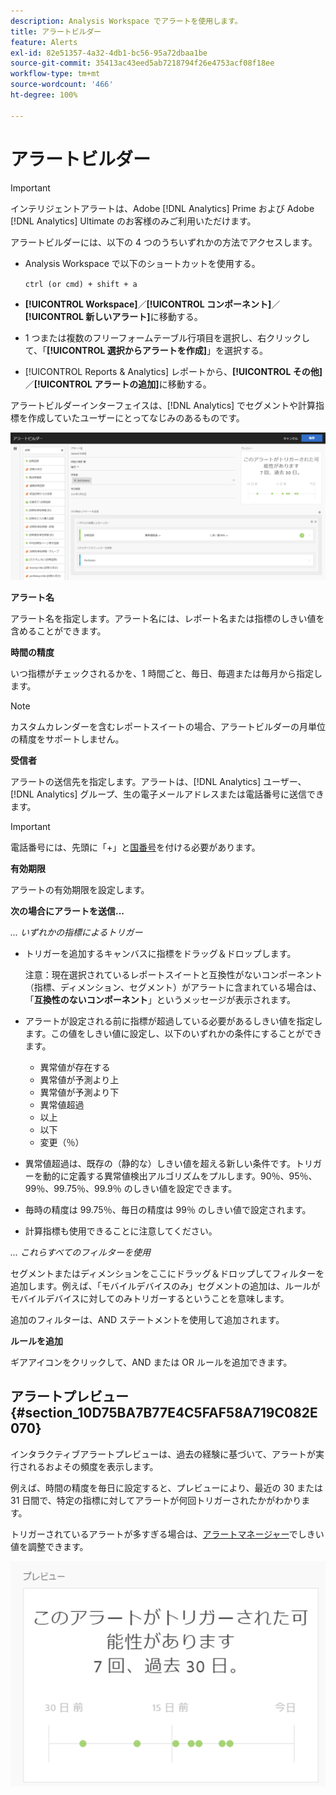 ```yaml
---
description: Analysis Workspace でアラートを使用します。
title: アラートビルダー
feature: Alerts
exl-id: 82e51357-4a32-4db1-bc56-95a72dbaa1be
source-git-commit: 35413ac43eed5ab7218794f26e4753acf08f18ee
workflow-type: tm+mt
source-wordcount: '466'
ht-degree: 100%

---
```


# アラートビルダー

>[!IMPORTANT]
>
>インテリジェントアラートは、Adobe [!DNL Analytics] Prime および Adobe [!DNL Analytics] Ultimate のお客様のみご利用いただけます。

アラートビルダーには、以下の 4 つのうちいずれかの方法でアクセスします。

* Analysis Workspace で以下のショートカットを使用する。

   `ctrl (or cmd) + shift + a`
* **[!UICONTROL Workspace]**／**[!UICONTROL コンポーネント]**／**[!UICONTROL 新しいアラート]**&#x200B;に移動する。
* 1 つまたは複数のフリーフォームテーブル行項目を選択し、右クリックして、「**[!UICONTROL 選択からアラートを作成]**」を選択する。
* [!UICONTROL Reports &amp; Analytics] レポートから、**[!UICONTROL その他]**／**[!UICONTROL アラートの追加]**&#x200B;に移動する。

アラートビルダーインターフェイスは、[!DNL Analytics] でセグメントや計算指標を作成していたユーザーにとってなじみのあるものです。

![](assets/alert_builder.png)

**アラート名**

アラート名を指定します。アラート名には、レポート名または指標のしきい値を含めることができます。

**時間の精度**

いつ指標がチェックされるかを、1 時間ごと、毎日、毎週または毎月から指定します。

>[!NOTE]
>
>カスタムカレンダーを含むレポートスイートの場合、アラートビルダーの月単位の精度をサポートしません。

**受信者**

アラートの送信先を指定します。アラートは、[!DNL Analytics] ユーザー、[!DNL Analytics] グループ、生の電子メールアドレスまたは電話番号に送信できます。

>[!IMPORTANT]
>
>電話番号には、先頭に「+」と[国番号](https://countrycode.org/)を付ける必要があります。

**有効期限**

アラートの有効期限を設定します。

**次の場合にアラートを送信...**

*... いずれかの指標によるトリガー*

* トリガーを追加するキャンバスに指標をドラッグ＆ドロップします。

   注意：現在選択されているレポートスイートと互換性がないコンポーネント（指標、ディメンション、セグメント）がアラートに含まれている場合は、「**互換性のないコンポーネント**」というメッセージが表示されます。

* アラートが設定される前に指標が超過している必要があるしきい値を指定します。この値をしきい値に設定し、以下のいずれかの条件にすることができます。

   * 異常値が存在する
   * 異常値が予測より上
   * 異常値が予測より下
   * 異常値超過
   * 以上
   * 以下
   * 変更（％）

* 異常値超過は、既存の（静的な）しきい値を超える新しい条件です。トリガーを動的に定義する異常値検出アルゴリズムをプルします。90％、95％、99％、99.75％、99.9％ のしきい値を設定できます。
* 毎時の精度は 99.75％、毎日の精度は 99％ のしきい値で設定されます。
* 計算指標も使用できることに注意してください。

*... これらすべてのフィルターを使用*

セグメントまたはディメンションをここにドラッグ＆ドロップしてフィルターを追加します。例えば、「モバイルデバイスのみ」セグメントの追加は、ルールがモバイルデバイスに対してのみトリガーするということを意味します。

追加のフィルターは、AND ステートメントを使用して追加されます。

**ルールを追加**

ギアアイコンをクリックして、AND または OR ルールを追加できます。

## アラートプレビュー {#section_10D75BA7B77E4C5FAF58A719C082E070}

インタラクティブアラートプレビューは、過去の経験に基づいて、アラートが実行されるおよその頻度を表示します。

例えば、時間の精度を毎日に設定すると、プレビューにより、最近の 30 または 31 日間で、特定の指標に対してアラートが何回トリガーされたかがわかります。

トリガーされているアラートが多すぎる場合は、[アラートマネージャー](/help/components/c-alerts/alert-manager.md)でしきい値を調整できます。

![](assets/alert_preview.png)
